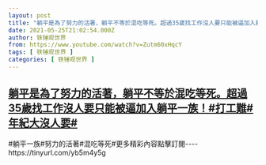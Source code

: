```yaml
---
layout: post
title: "躺平是為了努力的活著，躺平不等於混吃等死。超過35歲找工作沒人要只能被逼加入躺平一族！#打工難#年紀大沒人要#"
date: 2021-05-25T21:02:54.000Z
author: 铁锤观世界
from: https://www.youtube.com/watch?v=Zutm60xHqcY
tags: [ 铁锤观世界 ]
categories: [ 铁锤观世界 ]
---
```

<!--1621976574000-->
[躺平是為了努力的活著，躺平不等於混吃等死。超過35歲找工作沒人要只能被逼加入躺平一族！#打工難#年紀大沒人要#](https://www.youtube.com/watch?v=Zutm60xHqcY)
------

<div>
#躺平一族#努力的活著#混吃等死#更多精彩內容點擊訂閱----https://tinyurl.com/yb5m4y5g
</div>
